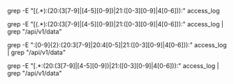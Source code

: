 grep -E "\[(.*):(20:(3[7-9]|[4-5][0-9])|21:([0-3][0-9]|4[0-6])):" access_log


grep -E "\[(.*):(20:(3[7-9]|[4-5][0-9])|21:([0-3][0-9]|4[0-6])):" access_log | grep "/api/v1/data"


grep -E ":[0-9]{2}:(20:3[7-9]|20:4[0-5]|21:([0-3][0-9]|4[0-6])):" access_log | grep "/api/v1/data"


grep -E "\[.*:(20:(3[7-9]|[4-5][0-9])|21:([0-3][0-9]|4[0-6])):" access_log | grep "/api/v1/data"


